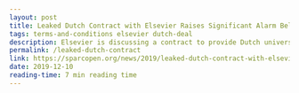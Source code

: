```yaml
---
layout: post
title: Leaked Dutch Contract with Elsevier Raises Significant Alarm Bells
tags: terms-and-conditions elsevier dutch-deal
description: Elsevier is discussing a contract to provide Dutch universities with access to its journals at no extra cost. Institutions and consortia should pause to consider and robustly debate all the ramifications of these decisions, before pursuing what may prove apparent and short-lived benefits.
permalink: /leaked-dutch-contract
link: https://sparcopen.org/news/2019/leaked-dutch-contract-with-elsevier-raises-significant-alarm-bells/
date: 2019-12-10
reading-time: 7 min reading time
---
```

